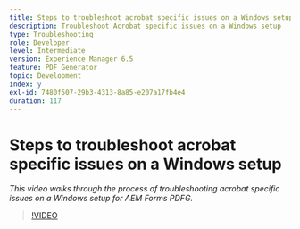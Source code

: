 ```yaml
---
title: Steps to troubleshoot acrobat specific issues on a Windows setup
description: Troubleshoot Acrobat specific issues on a Windows setup
type: Troubleshooting
role: Developer
level: Intermediate
version: Experience Manager 6.5
feature: PDF Generator
topic: Development
index: y
exl-id: 7480f507-29b3-4313-8a85-e207a17fb4e4
duration: 117
---
```

# Steps to troubleshoot acrobat specific issues on a Windows setup

*This video walks through the process of troubleshooting acrobat specific issues on a Windows setup for AEM Forms PDFG.*

>[!VIDEO](https://video.tv.adobe.com/v/335480?quality=12&learn=on)
